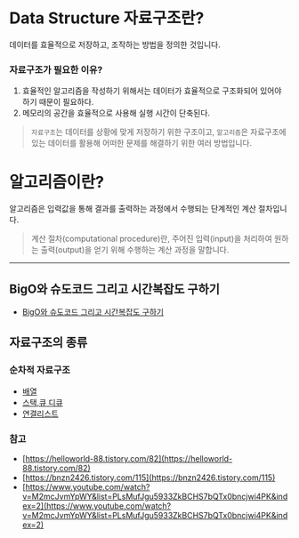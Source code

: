 # Data Structure 자료구조란?

데이터를 효율적으로 저장하고, 조작하는 방법을 정의한 것입니다.

### 자료구조가 필요한 이유?

1. 효율적인 알고리즘을 작성하기 위해서는 데이터가 효율적으로 구조화되어 있어야 하기 때문이 필요하다.
2. 메모리의 공간을 효율적으로 사용해 실행 시간이 단축된다.

> `자료구조`는 데이터를 상황에 맞게 저장하기 위한 구조이고, `알고리즘`은 자료구조에 있는 데이터를 활용해 어떠한 문제를 해결하기 위한 여러 방법입니다.

# 알고리즘이란?

알고리즘은 입력값을 통해 결과를 출력하는 과정에서 수행되는 단계적인 계산 절차입니다.

> 계산 절차(computational procedure)란, 주어진 입력(input)을 처리하여 원하는 출력(output)을 얻기 위해 수행하는 계산 과정을 말합니다.

---

## BigO와 슈도코드 그리고 시간복잡도 구하기

- [BigO와 슈도코드 그리고 시간복잡도 구하기](./BigO%EC%99%80%20%EC%8A%88%EB%8F%84%EC%BD%94%EB%93%9C%20%EA%B7%B8%EB%A6%AC%EA%B3%A0%20%EC%8B%9C%EA%B0%84%EB%B3%B5%EC%9E%A1%EB%8F%84%20%EA%B5%AC%ED%95%98%EA%B8%B0%20.md)

## 자료구조의 종류

### 순차적 자료구조

- [배열](./type/%EB%B0%B0%EC%97%B4.md)
- [스택,큐 디큐](./type/%EC%8A%A4%ED%83%9D%2C%ED%81%90%20%EB%94%94%ED%81%90.md)
- [연결리스트](./type/%EC%97%B0%EA%B2%B0%EB%A6%AC%EC%8A%A4%ED%8A%B8.md)

### 참고

- [https://helloworld-88.tistory.com/82](https://helloworld-88.tistory.com/82)
- [https://bnzn2426.tistory.com/115](https://bnzn2426.tistory.com/115)
- [https://www.youtube.com/watch?v=M2mcJvmYpWY&list=PLsMufJgu5933ZkBCHS7bQTx0bncjwi4PK&index=2](https://www.youtube.com/watch?v=M2mcJvmYpWY&list=PLsMufJgu5933ZkBCHS7bQTx0bncjwi4PK&index=2)
